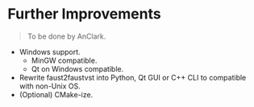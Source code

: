 Further Improvements
==============================

> To be done by AnClark.

- Windows support.
  - MinGW compatible.
  - Qt on Windows compatible.
- Rewrite faust2faustvst into Python, Qt GUI or C++ CLI to compatible with non-Unix OS.
- (Optional) CMake-ize.
